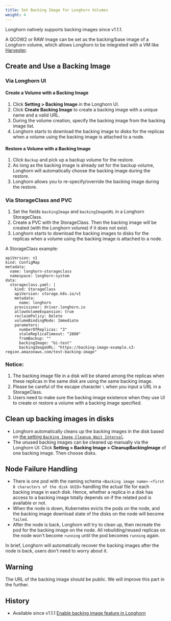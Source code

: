 ```yaml
---
title: Set Backing Image for Longhorn Volumes
weight: 4
---
```


Longhorn natively supports backing images since v1.1.1.

A QCOW2 or RAW image can be set as the backing/base image of a Longhorn volume, which allows Longhorn to be integreted with a VM like [Harvester](https://github.com/rancher/harvester).

## Create and Use a Backing Image

### Via Longhorn UI

#### Create a Volume with a Backing Image

1. Click **Setting > Backing Image** in the Longhorn UI.
2. Click **Create Backing Image** to create a backing image with a unique name and a valid URL.
3. During the volume creation, specify the backing image from the backing image list.
4. Longhorn starts to download the backing image to disks for the replicas when a volume using the backing image is attached to a node.

#### Restore a Volume with a Backing Image

1. Click `Backup` and pick up a backup volume for the restore.
2. As long as the backing image is already set for the backup volume, Longhorn will automatically choose the backing image during the restore.
3. Longhorn allows you to re-specify/override the backing image during the restore.

### Via StorageClass and PVC

1. Set the fields `backingImage` and `backingImageURL` in a Longhorn StorageClass.
2. Create a PVC with the StorageClass. Then the backing image will be created (with the Longhorn volume) if it does not exist.
3. Longhorn starts to download the backing images to disks for the replicas when a volume using the backing image is attached to a node.

A StorageClass example:

```
apiVersion: v1
kind: ConfigMap
metadata:
  name: longhorn-storageclass
  namespace: longhorn-system
data:
  storageclass.yaml: |
    kind: StorageClass
    apiVersion: storage.k8s.io/v1
    metadata:
      name: longhorn
    provisioner: driver.longhorn.io
    allowVolumeExpansion: true
    reclaimPolicy: Delete
    volumeBindingMode: Immediate
    parameters:
      numberOfReplicas: "3"
      staleReplicaTimeout: "2880"
      fromBackup: ""
      backingImage: "bi-test"
      backingImageURL: "https://backing-image-example.s3-region.amazonaws.com/test-backing-image"
```

### Notice:

1. The backing image file in a disk will be shared among the replicas when these replicas in the same disk are using the same backing image.
2. Please be careful of the escape character `\` when you input a URL in a StorageClass.
3. Users need to make sure the backing image existence when they use UI to create or restore a volume with a backing image specified.

## Clean up backing images in disks
- Longhorn automatically cleans up the backing images in the disk based on [the setting `Backing Image Cleanup Wait Interval`](../../references/settings#backing-image-cleanup-wait-interval).
- The unused backing images can be cleaned up manually via the Longhorn UI: Click **Setting > Backing Image > CleanupBackingImage** of one backing image. Then choose disks.

## Node Failure Handling
- There is one pod with the naming schema `<Backing image name>-<first 8 characters of the disk UUID>` handling the actual file for each backing image in each disk.
  Hence, whether a replica in a disk has access to a backing image totally depends on if the related pod is available or not.
- When the node is down, Kubernetes evicts the pods on the node, and the backing image download state of the disks on the node will become `failed`.
- After the node is back, Longhorn will try to clean up, then recreate the pod for the backing image on the node.
  All rebuilding/reused replicas on the node won't become `running` until the pod becomes `running` again.

In brief, Longhorn will automatically recover the backing images after the node is back, users don't need to worry about it.

## Warning
The URL of the backing image should be public. We will improve this part in the further.

## History
* Available since v1.1.1 [Enable backing image feature in Longhorn](https://github.com/Longhorn/Longhorn/issues/2006)
